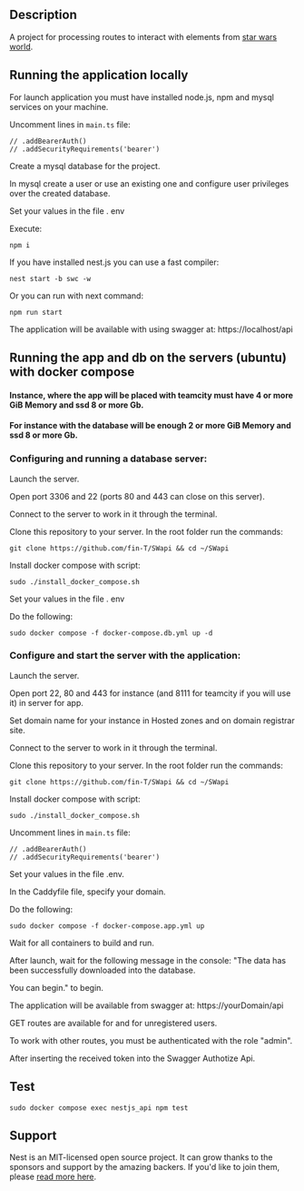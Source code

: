 ## Description 

A project for processing routes to interact with elements from [star wars world](https://swapi.py4e.com/api/).

## Running the application locally

For launch application you must have installed node.js, npm and mysql services on your machine.

Uncomment lines in `main.ts` file:

    // .addBearerAuth()
    // .addSecurityRequirements('bearer')

Create a mysql database for the project.

In mysql create a user or use an existing one and configure user privileges over the created database. 

Set your values in the file . env

Execute:
```
npm i
```

If you have installed nest.js you can use a fast compiler:
```
nest start -b swc -w
```

Or you can run with next command:
```
npm run start
```

The application will be available with using swagger at: https://localhost/api

## Running the app and db on the servers (ubuntu) with docker compose 
#### Instance, where the app will be placed with teamcity must have 4 or more GiB Memory and ssd 8 or more Gb. 
#### For instance with the database will be enough 2 or more GiB Memory and ssd 8 or more Gb.

### Configuring and running a database server:

Launch the server. 

Open port 3306 and 22 (ports 80 and 443 can close on this server).

Connect to the server to work in it through the terminal.

Clone this repository to your server. In the root folder run the commands: 
```
git clone https://github.com/fin-T/SWapi && cd ~/SWapi
```

Install docker compose with script:
```
sudo ./install_docker_compose.sh
```

Set your values in the file . env

Do the following:
```
sudo docker compose -f docker-compose.db.yml up -d
```

### Configure and start the server with the application:

Launch the server. 

Open port 22, 80 and 443 for instance (and 8111 for teamcity if you will use it) in server for app. 

Set domain name for your instance in Hosted zones and on domain registrar site.

Connect to the server to work in it through the terminal.

Clone this repository to your server. In the root folder run the commands: 
```
git clone https://github.com/fin-T/SWapi && cd ~/SWapi
```

Install docker compose with script:
```
sudo ./install_docker_compose.sh
```

Uncomment lines in `main.ts` file:

    // .addBearerAuth()
    // .addSecurityRequirements('bearer')

Set your values in the file .env.

In the Caddyfile file, specify your domain.

Do the following:
```
sudo docker compose -f docker-compose.app.yml up
```

Wait for all containers to build and run.

After launch, wait for the following message in the console:
"The data has been successfully downloaded into the database.

You can begin." to begin.

The application will be available from swagger at: https://yourDomain/api

GET routes are available for and for unregistered users. 

To work with other routes, you must be authenticated with the role "admin". 

After inserting the received token into the Swagger Authotize Api.

## Test

```
sudo docker compose exec nestjs_api npm test
```

## Support

Nest is an MIT-licensed open source project. It can grow thanks to the sponsors and support by the amazing backers. If you'd like to join them, please [read more here](https://docs.nestjs.com/support).